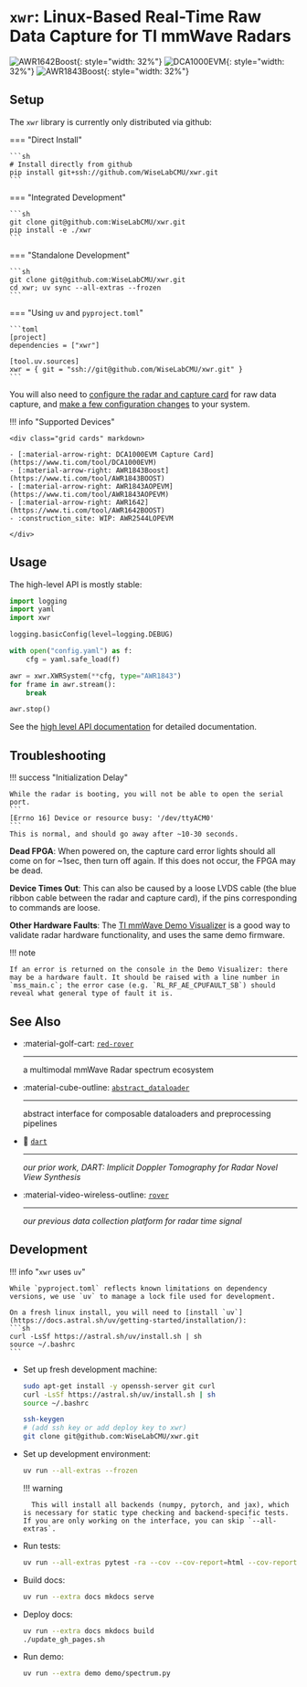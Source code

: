 # `xwr`: Linux-Based Real-Time Raw Data Capture for TI mmWave Radars

![AWR1642Boost](images/awr1642boost.jpg){: style="width: 32%"}
![DCA1000EVM](images/dca1000evm.jpg){: style="width: 32%"}
![AWR1843Boost](images/awr1843aopevm-inset.jpg){: style="width: 32%"}

## Setup

The `xwr` library is currently only distributed via github:

=== "Direct Install"

    ```sh
    # Install directly from github
    pip install git+ssh://github.com/WiseLabCMU/xwr.git
    ```

=== "Integrated Development"

    ```sh
    git clone git@github.com:WiseLabCMU/xwr.git
    pip install -e ./xwr
    ```

=== "Standalone Development"

    ```sh
    git clone git@github.com:WiseLabCMU/xwr.git
    cd xwr; uv sync --all-extras --frozen
    ```

=== "Using `uv` and `pyproject.toml`"

    ```toml
    [project]
    dependencies = ["xwr"]

    [tool.uv.sources]
    xwr = { git = "ssh://git@github.com/WiseLabCMU/xwr.git" }
    ```

You will also need to [configure the radar and capture card](setup.md) for raw data capture, and [make a few configuration changes](system.md) to your system.

!!! info "Supported Devices"

    <div class="grid cards" markdown>

    - [:material-arrow-right: DCA1000EVM Capture Card](https://www.ti.com/tool/DCA1000EVM)
    - [:material-arrow-right: AWR1843Boost](https://www.ti.com/tool/AWR1843BOOST)
    - [:material-arrow-right: AWR1843AOPEVM](https://www.ti.com/tool/AWR1843AOPEVM)
    - [:material-arrow-right: AWR1642](https://www.ti.com/tool/AWR1642BOOST)
    - :construction_site: WIP: AWR2544LOPEVM

    </div>

## Usage

The high-level API is mostly stable:

```python
import logging
import yaml
import xwr

logging.basicConfig(level=logging.DEBUG)

with open("config.yaml") as f:
    cfg = yaml.safe_load(f)

awr = xwr.XWRSystem(**cfg, type="AWR1843")
for frame in awr.stream():
    break

awr.stop()
```

See the [high level API documentation](system.md) for detailed documentation.


## Troubleshooting

!!! success "Initialization Delay"

    While the radar is booting, you will not be able to open the serial port.
    ```
    [Errno 16] Device or resource busy: '/dev/ttyACM0'
    ```
    This is normal, and should go away after ~10-30 seconds.

**Dead FPGA**: When powered on, the capture card error lights should all come on for ~1sec, then turn off again. If this does not occur, the FPGA may be dead.

**Device Times Out**: This can also be caused by a loose LVDS cable (the blue ribbon cable between the radar and capture card), if the pins corresponding to commands are loose.

**Other Hardware Faults**: The [TI mmWave Demo Visualizer](https://dev.ti.com/gallery/view/mmwave/mmWave_Demo_Visualizer/ver/3.6.0/) is a good way to validate radar hardware functionality, and uses the same demo firmware.

!!! note

    If an error is returned on the console in the Demo Visualizer: there may be a hardware fault. It should be raised with a line number in `mss_main.c`; the error case (e.g. `RL_RF_AE_CPUFAULT_SB`) should reveal what general type of fault it is.

## See Also

<div class="grid cards" markdown>

- :material-golf-cart: [`red-rover`](https://wiselabcmu.github.io/red-rover/)

    ---

    a multimodal mmWave Radar spectrum ecosystem

- :material-cube-outline: [`abstract_dataloader`](https://wiselabcmu.github.io/abstract-dataloader/)

    ---

    abstract interface for composable dataloaders and preprocessing pipelines

- :dart: [`dart`](https://wiselabcmu.github.io/dart/)

    ---

    *our prior work, DART: Implicit Doppler Tomography for Radar Novel View Synthesis*

- :material-video-wireless-outline: [`rover`](https://github.com/wiseLabCMU/rover)

    ---

    *our previous data collection platform for radar time signal*

</div>

## Development

!!! info "`xwr` uses `uv`"

    While `pyproject.toml` reflects known limitations on dependency versions, we use `uv` to manage a lock file used for development.

    On a fresh linux install, you will need to [install `uv`](https://docs.astral.sh/uv/getting-started/installation/):
    ```sh
    curl -LsSf https://astral.sh/uv/install.sh | sh
    source ~/.bashrc
    ```

- Set up fresh development machine:
    ```sh
    sudo apt-get install -y openssh-server git curl
    curl -LsSf https://astral.sh/uv/install.sh | sh
    source ~/.bashrc

    ssh-keygen
    # (add ssh key or add deploy key to xwr)
    git clone git@github.com:WiseLabCMU/xwr.git
    ```

- Set up development environment:
    ```sh
    uv run --all-extras --frozen
    ```

    !!! warning

        This will install all backends (numpy, pytorch, and jax), which is necessary for static type checking and backend-specific tests. If you are only working on the interface, you can skip `--all-extras`.

- Run tests:
    ```sh
    uv run --all-extras pytest -ra --cov --cov-report=html --cov-report=term -- tests
    ```

- Build docs:

    ```sh
    uv run --extra docs mkdocs serve
    ```

- Deploy docs:

    ```sh
    uv run --extra docs mkdocs build
    ./update_gh_pages.sh
    ```

- Run demo:

    ```sh
    uv run --extra demo demo/spectrum.py
    ```
